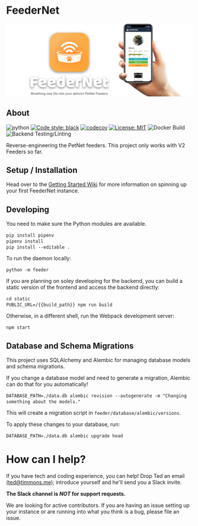 # FeederNet

<img alt="Discovered devices screenshot" src="images/brand_header.png"/>

## About

![python](https://img.shields.io/badge/python-3.8%20%7C%203.9-blue)
[![Code style: black](https://img.shields.io/badge/code%20style-black-000000.svg)](https://github.com/psf/black)
[![codecov](https://codecov.io/gh/feedernet/petnet-feeder-service/branch/master/graph/badge.svg?token=UEK2SQ7C09)](https://codecov.io/gh/feedernet/petnet-feeder-service)
[![License: MIT](https://img.shields.io/badge/license-MIT-blueviolet)](https://github.com/feedernet/petnet-feeder-service/blob/master/LICENSE)
![Docker Build](https://github.com/feedernet/petnet-feeder-service/workflows/Docker%20Build/badge.svg)
![Backend Testing/Linting](https://github.com/feedernet/petnet-feeder-service/workflows/Backend%20Testing/Linting/badge.svg)

Reverse-engineering the PetNet feeders. This project only works with V2 Feeders so far.

## Setup / Installation

Head over to the [Getting Started Wiki](https://github.com/petnet-independence-project/petnet-feeder-service/wiki/Getting-Started) for more information on spinning up your first FeederNet instance.


## Developing

You need to make sure the Python modules are available.

```
pip install pipenv
pipenv install
pip install --editable .
```

To run the daemon locally:

```
python -m feeder
```

If you are planning on soley developing for the backend, you can build a static version of the frontend and access the backend directly:

```
cd static
PUBLIC_URL=/{{build_path}} npm run build
```

Otherwise, in a different shell, run the Webpack development server:

```
npm start
```

## Database and Schema Migrations

This project uses SQLAlchemy and Alembic for managing database models and schema migrations.

If you change a database model and need to generate a migration, Alembic can do that for you automatically!

```shell script
DATABASE_PATH=./data.db alembic revision --autogenerate -m "Changing something about the models."
```

This will create a migration script in `feeder/database/alembic/versions`.

To apply these changes to your database, run:

```shell script
DATABASE_PATH=./data.db alembic upgrade head
```

# How can I help?

If you have tech and coding experience, you can help! Drop Ted an email (ted@timmons.me); introduce yourself and he'll send you a Slack invite.

**The Slack channel is _NOT_ for support requests.**

We are looking for active contributors. If you are having an issue setting up your instance or are running into what you think is a bug, please file an issue.
